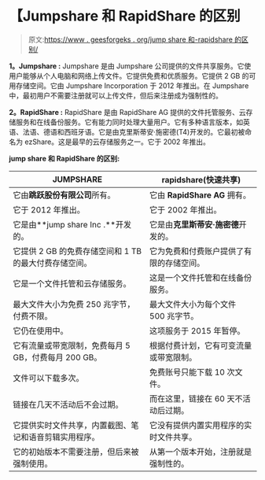 # 【Jumpshare 和 RapidShare 的区别

> 原文:[https://www . geesforgeks . org/jump share 和-rapidshare 的区别/](https://www.geeksforgeeks.org/difference-between-jumpshare-and-rapidshare/)

**1。Jumpshare :**
Jumpshare 是由 Jumpshare 公司提供的文件共享服务。它使用户能够从个人电脑和网络上传文件。它提供免费和优质服务。它提供 2 GB 的可用存储空间。它由 Jumpshare Incorporation 于 2012 年推出。在 Jumpshare 中，最初用户不需要注册就可以上传文件，但后来注册成为强制性的。

**2。RapidShare :**
RapidShare 是由 RapidShare AG 提供的文件托管服务、云存储服务和在线备份服务。它有能力同时处理大量用户。它有多种语言版本，如英语、法语、德语和西班牙语。它是由克里斯蒂安·施密德(T4)开发的。它最初被命名为 ezShare。这是最早的云存储服务之一。它于 2002 年推出。

**jump share 和 RapidShare 的区别:**

<center>

| JUMPSHARE | rapidshare(快速共享) |
| --- | --- |
| 它由**跳跃股份有限公司**所有。 | 它由 **RapidShare AG** 拥有。 |
| 它于 2012 年推出。 | 它于 2002 年推出。 |
| 它是由**jump share Inc .**开发的。 | 它是由**克里斯蒂安·施密德**开发的。 |
| 它提供 2 GB 的免费存储空间和 1 TB 的最大付费存储空间。 | 它为免费和付费账户提供了有限的存储空间。 |
| 它是一个文件托管和云存储服务。 | 这是一个文件托管和在线备份服务。 |
| 最大文件大小为免费 250 兆字节，付费不限。 | 最大文件大小为每个文件 500 兆字节。 |
| 它仍在使用中。 | 这项服务于 2015 年暂停。 |
| 它有流量或带宽限制，免费每月 5 GB，付费每月 200 GB。 | 根据付费计划，它有可变流量或带宽限制。 |
| 文件可以下载多次。 | 免费账号只能下载 10 次文件。 |
| 链接在几天不活动后不会过期。 | 而在这里，链接在 60 天不活动后过期。 |
| 它提供实时文件共享，内置截图、笔记和语音剪辑实用程序。 | 它没有提供内置实用程序的实时文件共享。 |
| 它的初始版本不需要注册，但后来被强制使用。 | 从第一个版本开始，注册就是强制性的。 |

</center>